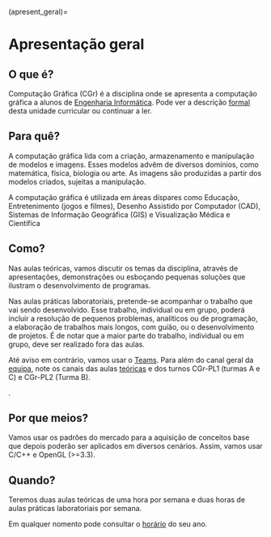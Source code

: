 (apresent_geral)=
# Apresentação geral

## O que é?
Computação Gráfica (CGr) é a disciplina onde se apresenta a computação gráfica a alunos de [Engenharia Informática](https://www.ualg.pt/pt/curso/1478). Pode ver a descrição [formal](https://academico.ualg.pt/netpa/doc?codeDiscip=14781057&anoLectivo=202021&codInstituic=9&stage=FichaUnidadeCurricular&_event=publicacaoFUC&docIsAttachment=false) desta unidade curricular ou continuar a ler.

## Para quê?

A computação gráfica lida com a criação, armazenamento e manipulação de modelos e imagens. Esses modelos advêm de diversos domínios, como matemática, física, biologia ou arte. As imagens são produzidas a partir dos modelos criados, sujeitas a manipulação.

A computação gráfica é utilizada em áreas díspares como Educação, Entretenimento (jogos e filmes), Desenho Assistido por Computador (CAD), Sistemas de Informação Geográfica (GIS) e Visualização Médica e Científica


## Como?

Nas aulas teóricas, vamos discutir os temas da disciplina, através de apresentações, demonstrações ou esboçando pequenas soluções que ilustram o desenvolvimento de programas. 

Nas aulas práticas laboratoriais, pretende-se acompanhar o trabalho que vai sendo desenvolvido. Esse trabalho, individual ou em grupo, poderá incluir a resolução de pequenos problemas, analíticos ou de programação, a elaboração de trabalhos mais longos, com guião, ou o desenvolvimento de projetos. É de notar que a maior parte do trabalho, individual ou em grupo, deve ser realizado fora das aulas.

Até aviso em contrário, vamos usar o [Teams](https://www.microsoft.com/pt-pt/microsoft-teams/group-chat-software?ms.officeurl=teams&rtc=1). Para além do canal geral da [equipa](https://teams.microsoft.com/l/team/19%3a3319be32cb4d4479a3b380947bf82a32%40thread.tacv2/conversations?groupId=41359807-68dd-4e78-97e3-e0e6446104d3&tenantId=130f0931-a0f6-44b9-ae85-b9f16c89ad82), note os canais das aulas [teóricas](https://teams.microsoft.com/l/channel/19%3af4846cab31714768a4c0876086ca4b1f%40thread.tacv2/T?groupId=41359807-68dd-4e78-97e3-e0e6446104d3&tenantId=130f0931-a0f6-44b9-ae85-b9f16c89ad82) e dos turnos CGr-PL1 (turmas A e C) e CGr-PL2 (Turma B).

.

## Por que meios?

Vamos usar os padrões do mercado para a aquisição de conceitos base que depois poderão ser aplicados em diversos cenários. Assim, vamos usar C/C++ e OpenGL (>=3.3).


## Quando?

Teremos duas aulas teóricas de uma hora por semana e duas horas de aulas práticas laboratoriais por semana.

Em qualquer nomento pode consultar o [horário](https://calendar.google.com/calendar/embed?mode=WEEK&title=Licenciatura+em+Engenharia+Inform%C3%A1tica&height=600&wkst=1&bgcolor=%23FFFFFF&src=baqk1uuupibpaqleq1jct90csg@group.calendar.google.com&color=%23FFFFFF&src=bod6bm3e74clovkv2ck5thuvoc@group.calendar.google.com&color=%235B123B&src=55tqhugfcofqdo4hmajepr8qt4@group.calendar.google.com&color=%2329527A&src=cqcufj66uur6r109fhs4duck6k@group.calendar.google.com&color=%2388880E&ctz=Europe/Lisbon) do seu ano.